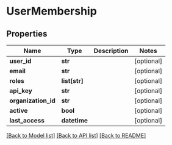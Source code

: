 # UserMembership

## Properties
Name | Type | Description | Notes
------------ | ------------- | ------------- | -------------
**user_id** | **str** |  | [optional] 
**email** | **str** |  | [optional] 
**roles** | **list[str]** |  | [optional] 
**api_key** | **str** |  | [optional] 
**organization_id** | **str** |  | [optional] 
**active** | **bool** |  | [optional] 
**last_access** | **datetime** |  | [optional] 

[[Back to Model list]](../README.md#documentation-for-models) [[Back to API list]](../README.md#documentation-for-api-endpoints) [[Back to README]](../README.md)



